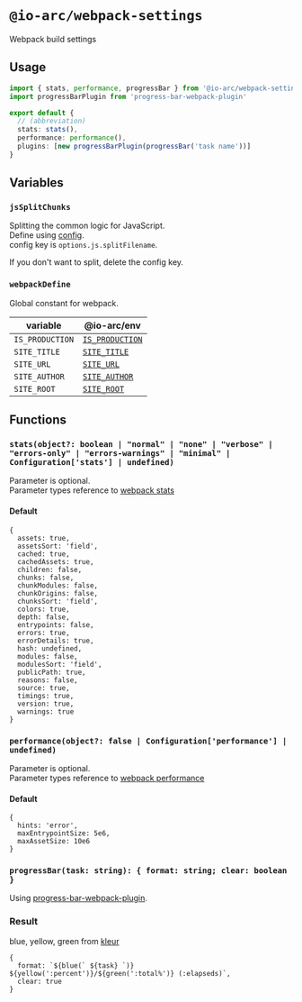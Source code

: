 # `@io-arc/webpack-settings`

Webpack build settings

## Usage

```typescript
import { stats, performance, progressBar } from '@io-arc/webpack-settings'
import progressBarPlugin from 'progress-bar-webpack-plugin'

export default {
  // (abbreviation)
  stats: stats(),
  performance: performance(),
  plugins: [new progressBarPlugin(progressBar('task name'))]
}
```

## Variables

### `jsSplitChunks`

Splitting the common logic for JavaScript.  
Define using [config](https://www.npmjs.com/package/node-config).  
config key is `options.js.splitFilename`.

If you don't want to split, delete the config key.

### `webpackDefine`

Global constant for webpack.

| variable        | @io-arc/env                                                                    |
| --------------- | ------------------------------------------------------------------------------ |
| `IS_PRODUCTION` | [`IS_PRODUCTION`](https://github.com/io-arc/io-arc/packages/env#is_production) |
| `SITE_TITLE`         | [`SITE_TITLE`](https://github.com/io-arc/io-arc/packages/env#site_title)       |
| `SITE_URL`           | [`SITE_URL`](https://github.com/io-arc/io-arc/packages/env#site_url)           |
| `SITE_AUTHOR`        | [`SITE_AUTHOR`](https://github.com/io-arc/io-arc/packages/env#site_author)     |
| `SITE_ROOT`     | [`SITE_ROOT`](https://github.com/io-arc/io-arc/packages/env#site_root)         |

## Functions

### `stats(object?: boolean | "normal" | "none" | "verbose" | "errors-only" | "errors-warnings" | "minimal" | Configuration['stats'] | undefined)`

Parameter is optional.  
Parameter types reference to [webpack stats](https://webpack.js.org/configuration/stats/)

#### Default

```
{
  assets: true,
  assetsSort: 'field',
  cached: true,
  cachedAssets: true,
  children: false,
  chunks: false,
  chunkModules: false,
  chunkOrigins: false,
  chunksSort: 'field',
  colors: true,
  depth: false,
  entrypoints: false,
  errors: true,
  errorDetails: true,
  hash: undefined,
  modules: false,
  modulesSort: 'field',
  publicPath: true,
  reasons: false,
  source: true,
  timings: true,
  version: true,
  warnings: true
}
```

### `performance(object?: false | Configuration['performance'] | undefined)`

Parameter is optional.  
Parameter types reference to [webpack performance](https://webpack.js.org/configuration/performance/)

#### Default

```
{
  hints: 'error',
  maxEntrypointSize: 5e6,
  maxAssetSize: 10e6
}
```

### `progressBar(task: string): { format: string; clear: boolean }`

Using [progress-bar-webpack-plugin](https://github.com/clessg/progress-bar-webpack-plugin).

### Result

blue, yellow, green from [kleur](https://github.com/lukeed/kleur)

```
{
  format: `${blue(` ${task} `)} ${yellow(':percent')}/${green(':total%')} (:elapseds)`,
  clear: true
}
```
